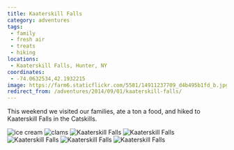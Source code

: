 ```yaml
---
title: Kaaterskill Falls
category: adventures
tags:
 - family
 - fresh air
 - treats
 - hiking
locations:
 - Kaaterskill Falls, Hunter, NY
coordinates:
 - -74.0632534,42.1932215
image: https://farm6.staticflickr.com/5581/14911237709_d4b495b1fd_b.jpg
redirect_from: /adventures/2014/09/01/kaaterskill-falls/
---
```



This weekend we visited our families, ate a ton a food, and hiked to Kaaterskill Falls in the Catskills.

<div class="photos">
<img src="https://farm6.staticflickr.com/5583/15105119931_0602989c09_b.jpg" class="img-half" alt="ice cream">
<img src="https://farm6.staticflickr.com/5583/15108122215_f8147c0d99_b.jpg" class="img-half" alt="clams">
<img src="https://farm4.staticflickr.com/3852/15094931141_d1926efe18_b.jpg" alt="Kaaterskill Falls">
<img src="https://farm6.staticflickr.com/5567/15097927035_bc505ed365_b.jpg" class="img-half" alt="Kaaterskill Falls">
<img src="https://farm4.staticflickr.com/3911/15074906716_a4a5f73939_b.jpg" class="img-half" alt="Kaaterskill Falls">
<img src="https://farm6.staticflickr.com/5554/15097906595_014e0a79bc_b.jpg" class="img-half" alt="Kaaterskill Falls">
<img src="https://farm6.staticflickr.com/5581/14911237709_d4b495b1fd_b.jpg" class="img-half" alt="Kaaterskill Falls">
</div>
